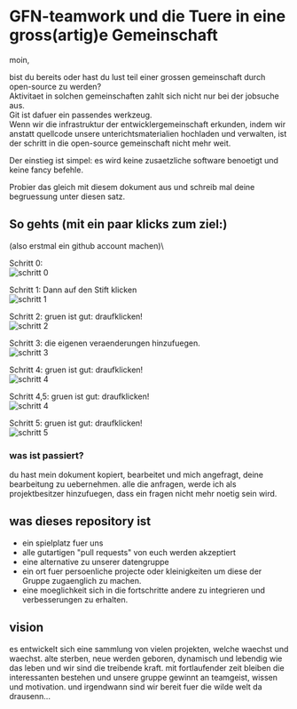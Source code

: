 
# GFN-teamwork und die Tuere in eine gross(artig)e Gemeinschaft

moin,

bist du bereits oder hast du lust teil einer grossen gemeinschaft durch open-source zu werden?\
Aktivitaet in solchen gemeinschaften zahlt sich nicht nur bei der jobsuche aus.\
Git ist dafuer ein passendes werkzeug.\
Wenn wir die infrastruktur der entwicklergemeinschaft erkunden, indem wir anstatt quellcode unsere unterichtsmaterialien hochladen und verwalten, ist der schritt in die open-source gemeinschaft nicht mehr weit.

Der einstieg ist simpel: es wird keine zusaetzliche software benoetigt und keine fancy befehle.

Probier das gleich mit diesem dokument aus und schreib mal deine begruessung unter diesen satz.


## So gehts (mit ein paar klicks zum ziel:)

(also erstmal ein github account machen)\

Schritt 0:\
![schritt 0](https://github.com/teicheld/teamWerkzeugSandkasten/blob/main/img/schritt0_anklicken.png)


Schritt 1: Dann auf den Stift klicken\
![schritt 1](https://github.com/teicheld/teamWerkzeugSandkasten/blob/main/img/verbessern1.PNG)


Schritt 2: gruen ist gut: draufklicken!\
![schritt 2](https://github.com/teicheld/teamWerkzeugSandkasten/blob/main/img/verbessern2.png)


Schritt 3: die eigenen veraenderungen hinzufuegen.\
![schritt 3](https://github.com/teicheld/teamWerkzeugSandkasten/blob/main/img/verbebessern3.png)


Schritt 4: gruen ist gut: draufklicken!\
![schritt 4](https://github.com/teicheld/teamWerkzeugSandkasten/blob/main/img/verbessern4.png)


Schritt 4,5: gruen ist gut: draufklicken!\
![schritt 4](https://github.com/teicheld/teamWerkzeugSandkasten/blob/main/img/verbessern4.5.png)


Schritt 5: gruen ist gut: draufklicken!\
![schritt 5](https://github.com/teicheld/teamWerkzeugSandkasten/blob/main/img/verbessern5.PNG)



### was ist passiert?

du hast mein dokument kopiert, bearbeitet und mich angefragt, deine bearbeitung zu uebernehmen.
alle die anfragen, werde ich als projektbesitzer hinzufuegen, dass ein fragen nicht mehr noetig sein wird.

## was dieses repository ist

- ein spielplatz fuer uns
- alle gutartigen "pull requests" von euch werden akzeptiert
- eine alternative zu unserer datengruppe
- ein ort fuer persoenliche projecte oder kleinigkeiten um diese der Gruppe zugaenglich zu machen.
- eine moeglichkeit sich in die fortschritte andere zu integrieren und verbesserungen zu erhalten.

## vision

es entwickelt sich eine sammlung von vielen projekten, welche waechst und waechst. alte sterben, neue werden geboren, dynamisch und lebendig wie das leben und wir sind die treibende kraft. mit fortlaufender zeit bleiben die interessanten bestehen und unsere gruppe gewinnt an teamgeist, wissen und motivation.
und irgendwann sind wir bereit fuer die wilde welt da drausenn...


